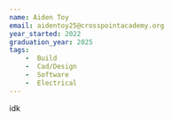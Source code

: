 ```yaml
---
name: Aiden Toy
email: aidentoy25@crosspointacademy.org
year_started: 2022
graduation_year: 2025
tags:
    -  Build
    -  Cad/Design
    -  Software
    -  Electrical
---
```

idk